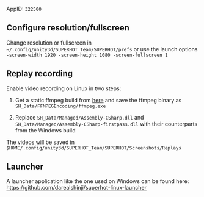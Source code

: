 AppID: `322500`

Configure resolution/fullscreen
-------------------------------
Change resolution or fullscreen in `~/.config/unity3d/SUPERHOT_Team/SUPERHOT/prefs`
or use the launch options `-screen-width 1920 -screen-height 1080 -screen-fullscreen 1`

Replay recording
----------------
Enable video recording on Linux in two steps:

1. Get a static ffmpeg build from [here](https://www.johnvansickle.com/ffmpeg/) and save the ffmpeg binary as `SH_Data/FFMPEGEncoding/ffmpeg.exe`

2. Replace `SH_Data/Managed/Assembly-CSharp.dll` and `SH_Data/Managed/Assembly-CSharp-firstpass.dll` with their counterparts from the Windows build

The videos will be saved in `$HOME/.config/unity3d/SUPERHOT_Team/SUPERHOT/Screenshots/Replays`

Launcher
--------
A launcher application like the one used on Windows can be found here: https://github.com/darealshinji/superhot-linux-launcher

